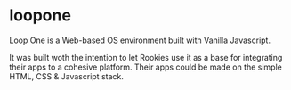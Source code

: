 # loopone
Loop One is a Web-based OS environment built with Vanilla Javascript.

It was built woth the intention to let Rookies use it as a base for integrating their apps to a cohesive platform. Their apps could be made on the simple HTML, CSS & Javascript stack.
